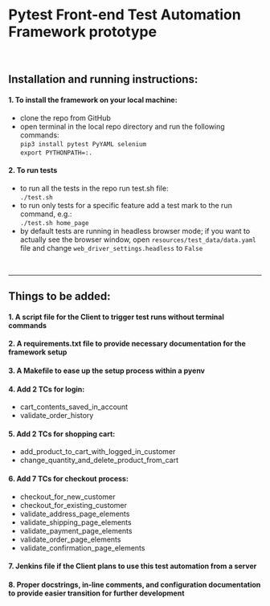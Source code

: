 # Pytest Front-end Test Automation Framework prototype 
<br/>

## Installation and running instructions:
#### 1. To install the framework on your local machine:
- clone the repo from GitHub
- open terminal in the local repo directory and run the following commands:<br/>
`pip3 install pytest PyYAML selenium`<br/>
`export PYTHONPATH=:.`<br/>
#### 2. To run tests
- to run all the tests in the repo run test.sh file:<br/>
`./test.sh`
- to run only tests for a specific feature add a test mark to the run command, e.g.:<br/>
`./test.sh home_page`
- by default tests are running in headless browser mode; if you want to actually see the browser window, open `resources/test_data/data.yaml` file and change `web_driver_settings.headless` to `False`<br/>
<br/>

---
## Things to be added:
#### 1. A script file for the Client to trigger test runs without terminal commands
#### 2. A requirements.txt file to provide necessary documentation for the framework setup
#### 3. A Makefile to ease up the setup process within a pyenv
#### 4. Add 2 TCs for login:
- cart_contents_saved_in_account
- validate_order_history
#### 5. Add 2 TCs for shopping cart:
- add_product_to_cart_with_logged_in_customer
- change_quantity_and_delete_product_from_cart
#### 6. Add 7 TCs for checkout process:
- checkout_for_new_customer
- checkout_for_existing_customer
- validate_address_page_elements
- validate_shipping_page_elements
- validate_payment_page_elements
- validate_order_page_elements
- validate_confirmation_page_elements
#### 7. Jenkins file if the Client plans to use this test automation from a server
#### 8. Proper docstrings, in-line comments, and configuration documentation to provide easier transition for further development

